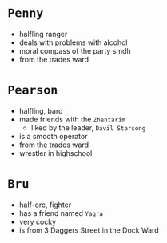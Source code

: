 # `Penny`
- halfling ranger
- deals with problems with alcohol
- moral compass of the party smdh
- from the trades ward
# `Pearson`
- halfling, bard
- made friends with the `Zhentarim`
    - liked by the leader, `Davil Starsong`
- is a smooth operator
- from the trades ward
- wrestler in highschool
# `Bru`
- half-orc, fighter
- has a friend named `Yagra`
- very cocky
- is from 3 Daggers Street in the Dock Ward
